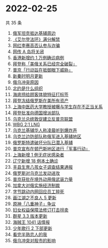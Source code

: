# 2022-02-25

共 35 条

<!-- BEGIN -->
<!-- 最后更新时间 Fri Feb 25 2022 20:15:54 GMT+0800 (China Standard Time) -->

1. [俄军坦克抵达基辅周边](https://www.zhihu.com/search?q=俄罗斯乌克兰)
1. [《艾尔登法环》满分解禁](https://www.zhihu.com/search?q=艾尔登法环)
1. [网红李赛高否认参与诈骗](https://www.zhihu.com/search?q=李赛高)
1. [网传 A 岛将关闭](https://www.zhihu.com/search?q=a岛)
1. [香港新增约 1 万例确诊病例](https://www.zhihu.com/search?q=香港疫情)
1. [拜登称「美俄关系已经完全破裂」](https://www.zhihu.com/search?q=美俄)
1. [普京「行动旨在抵御眼下威胁」](https://www.zhihu.com/search?q=普京讲话)
1. [新秦时明月更新](https://www.zhihu.com/search?q=新秦时明月)
1. [俄乌冲突原因](https://www.zhihu.com/search?q=俄乌冲突原因)
1. [北约是什么组织](https://www.zhihu.com/search?q=北约是什么组织)
1. [海底捞给顾客体貌特征打标签](https://www.zhihu.com/search?q=海底捞)
1. [拜登冻结俄罗斯在美所有资产](https://www.zhihu.com/search?q=美国俄罗斯)
1. [上海中医药大学教授被曝与学生存在不正当关系](https://www.zhihu.com/search?q=上海中医药大学)
1. [拜登批准向德国增派部队](https://www.zhihu.com/search?q=美国总统拜登)
1. [乌克兰总统敦促建立反普京联盟](https://www.zhihu.com/search?q=乌克兰总统)
1. [WBG 2:1 LNG](https://www.zhihu.com/search?q=wbg)
1. [乌克兰基辅华人称凌晨听到爆炸声](https://www.zhihu.com/search?q=乌克兰)
1. [乌克兰边防部队称俄军进入基辅地区](https://www.zhihu.com/search?q=乌克兰)
1. [俄罗斯特遣破坏分队已潜入基辅](https://www.zhihu.com/search?q=俄罗斯乌克兰)
1. [普京宣布在顿巴斯地区进行「军事行动」](https://www.zhihu.com/search?q=普京)
1. [上海新增 1 例无症状感染者](https://www.zhihu.com/search?q=上海疫情)
1. [辽宁新增 18 例本土确诊](https://www.zhihu.com/search?q=辽宁新增)
1. [丰县生育八孩女子调查结果通报](https://www.zhihu.com/search?q=丰县八孩)
1. [俄罗斯对乌克兰发动进攻](https://www.zhihu.com/search?q=俄罗斯乌克兰)
1. [普京获批在境外动用俄武装力量](https://www.zhihu.com/search?q=普京)
1. [加拿大对俄实施经济制裁](https://www.zhihu.com/search?q=经济制裁)
1. [字节跳动内网回应员工猝死](https://www.zhihu.com/search?q=字节跳动员工)
1. [画江湖之不良人 5 更新](https://www.zhihu.com/search?q=不良人)
1. [原神「八重神子」争议](https://www.zhihu.com/search?q=八重神子)
1. [妇女权益保障法修订打击拐卖](https://www.zhihu.com/search?q=妇女权益)
1. [群星 3.3 版本更新](https://www.zhihu.com/search?q=群星)
1. [海贼王 1041 话情报](https://www.zhihu.com/search?q=海贼王)
1. [少年歌行 2 下部更新](https://www.zhihu.com/search?q=少年歌行)
1. [看完半熟恋人的我](https://www.zhihu.com/search?q=半熟恋人)
1. [俄乌冲突对股市的影响](https://www.zhihu.com/search?q=股市)

<!-- END -->
